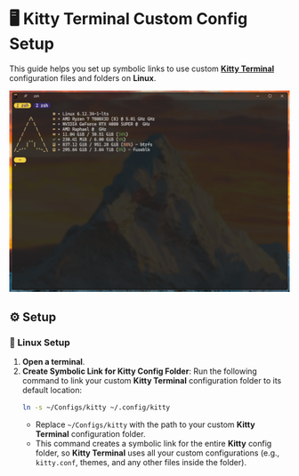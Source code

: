 # 🖥️ Kitty Terminal Custom Config Setup

This guide helps you set up symbolic links to use custom [**Kitty Terminal**](https://github.com/kovidgoyal/kitty) configuration files and folders on **Linux**.

![Kitty Terminal](./Screenshot_20250627_212837.png)

## ⚙️ Setup

### 🐧 Linux Setup

1. **Open a terminal**.
2. **Create Symbolic Link for Kitty Config Folder**:
   Run the following command to link your custom **Kitty Terminal** configuration folder to its default location:
   ```bash
   ln -s ~/Configs/kitty ~/.config/kitty
   ```
   - Replace `~/Configs/kitty` with the path to your custom **Kitty Terminal** configuration folder.
   - This command creates a symbolic link for the entire **Kitty** config folder, so **Kitty Terminal** uses all your custom configurations (e.g., `kitty.conf`, themes, and any other files inside the folder).
